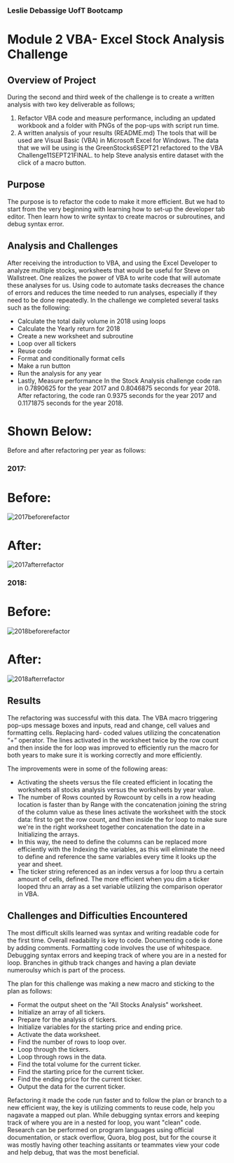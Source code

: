 ### Leslie Debassige UofT Bootcamp
# Module 2 VBA- Excel Stock Analysis Challenge 

## Overview of Project
During the second and third week of the challenge is to create a written analysis with two key deliverable as follows; 
1) Refactor VBA code and measure performance, including an updated workbook and a folder with PNGs of the pop-ups with script run time.
2) A written analysis of your results (README.md)
The tools that will be used are Visual Basic (VBA) in Microsoft Excel for Windows. The data that we will be using is the GreenStocks6SEPT21 refactored to the VBA Challenge11SEPT21FINAL. to help Steve analysis entire dataset with the click of a macro button. 

## Purpose
The purpose is to refactor the code to make it more efficient. But we had to start from the very beginning with learning how to set-up the developer tab editor. Then learn how to write syntax to create macros or subroutines, and debug syntax error.

## Analysis and Challenges
After receiving the introduction to VBA, and using the Excel Developer to analyze multiple stocks, worksheets that would be useful for Steve on Wallstreet. One realizes the power of VBA to write code that will automate these analyses for us. Using code to automate tasks decreases the chance of errors and reduces the time needed to run analyses, especially if they need to be done repeatedly. 
In the challenge we completed several tasks such as the following:
-	Calculate the total daily volume in 2018 using loops
-	Calculate the Yearly return for 2018
-	Create a new worksheet and subroutine
-	Loop over all tickers
-	Reuse code
-	Format and conditionally format cells
-	Make a run button
-	Run the analysis for any year
-	Lastly, Measure performance
In the Stock Analysis challenge code ran in 0.7890625 for the year 2017 and 0.8046875 seconds for year 2018. After refactoring, the code ran 0.9375 seconds for the year 2017 and 0.1171875 seconds for the year 2018. 

# Shown Below: 
Before and after refactoring per year as follows:

### 2017:

# Before:
![2017beforerefactor](https://github.com/735713038455163/Module-2/blob/main/Resources/2017beforerefactor.PNG)

# After:
![2017afterrefactor](https://github.com/735713038455163/Module-2/blob/main/Resources/2017afterrefactor.PNG)

### 2018:

# Before:
![2018beforerefactor](https://github.com/735713038455163/Module-2/blob/main/Resources/2018beforerefactor.PNG)

# After:
![2018afterrefactor](https://github.com/735713038455163/Module-2/blob/main/Resources/2018afterrefactor.PNG)

## Results
The refactoring was successful with this data. The VBA macro triggering pop-ups message boxes and inputs, read and change, cell values and formatting cells. Replacing hard- coded values utilizing the concatenation “+” operator. The lines activated in the worksheet twice by the row count and then inside the for loop was improved to efficiently run the macro for both years to make sure it is working correctly and more efficiently. 

The improvements were in some of the following areas:
-	Activating the sheets versus the file created efficient in locating the worksheets all stocks analysis versus the worksheets by year value.
-	The number of Rows counted by Rowcount by cells in a row heading location is faster than by Range with the concatenation joining the string of the column value as these lines activate the worksheet with the stock data: first to get the row count, and then inside the for loop to make sure we're in the right worksheet together concatenation the date in a Initializing the arrays. 
-	In this way, the need to define the columns can be replaced more efficiently with the Indexing the variables, as this will eliminate the need to define and reference the same variables every time it looks up the year and sheet. 
-	The ticker string referenced as an index versus a for loop thru a certain amount of cells, defined. The more efficient when you dim a ticker looped thru an array as a set variable utilizing the comparison operator in VBA.

## Challenges and Difficulties Encountered
The most difficult skills learned was syntax and writing readable code for the first time. Overall readability is key to code. Documenting code is done by adding comments. Formatting code involves the use of whitespace. Debugging syntax errors and keeping track of where you are in a nested for loop. Branches in github track changes and having a plan deviate numeroulsy which is part of the process.

The plan for this challenge was making a new macro and sticking to the plan as follows: 

-	Format the output sheet on the "All Stocks Analysis" worksheet.
-	Initialize an array of all tickers.
-	Prepare for the analysis of tickers.
-	Initialize variables for the starting price and ending price.
-	Activate the data worksheet.
-	Find the number of rows to loop over.
-	Loop through the tickers.
-	Loop through rows in the data.
-	Find the total volume for the current ticker.
-	Find the starting price for the current ticker.
-	Find the ending price for the current ticker.
-	Output the data for the current ticker.

Refactoring it made the code run faster and to follow the plan or branch to a new efficient way, the key is utilizing comments to reuse code, help you nagavate a mapped out plan.
While debugging syntax errors and keeping track of where you are in a nested for loop, you want "clean" code. Research can be performed on program languages using official documentation, or stack overflow, Quora, blog post, but for the course it was mostly having other teaching assitants or teammates view your code and help debug, that was the most beneficial. 

